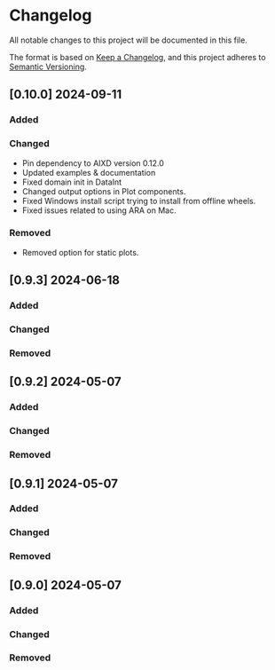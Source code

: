 # Changelog

All notable changes to this project will be documented in this file.

The format is based on [Keep a Changelog](https://keepachangelog.com/en/1.0.0/),
and this project adheres to [Semantic Versioning](https://semver.org/spec/v2.0.0.html).

## [0.10.0] 2024-09-11

### Added

### Changed
* Pin dependency to AIXD version 0.12.0
* Updated examples & documentation
* Fixed domain init in DataInt
* Changed output options in Plot components.
* Fixed Windows install script trying to install from offline wheels.
* Fixed issues related to using ARA on Mac.

### Removed
* Removed option for static plots.

## [0.9.3] 2024-06-18

### Added

### Changed

### Removed


## [0.9.2] 2024-05-07

### Added

### Changed

### Removed


## [0.9.1] 2024-05-07

### Added

### Changed

### Removed


## [0.9.0] 2024-05-07

### Added

### Changed

### Removed

